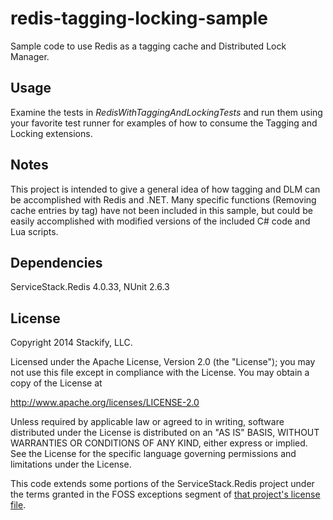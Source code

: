 # redis-tagging-locking-sample


Sample code to use Redis as a tagging cache and Distributed Lock Manager.

## Usage

Examine the tests in *RedisWithTaggingAndLockingTests* and run them using your favorite test runner for examples of how to consume the Tagging and Locking extensions.

## Notes

This project is intended to give a general idea of how tagging and DLM can be accomplished with Redis and .NET. Many specific functions (Removing cache entries by tag) have not been included in this sample, but could be easily accomplished with modified versions of the included C# code and Lua scripts.  

## Dependencies

ServiceStack.Redis 4.0.33, NUnit 2.6.3

## License

Copyright 2014 Stackify, LLC.

Licensed under the Apache License, Version 2.0 (the "License");
you may not use this file except in compliance with the License.
You may obtain a copy of the License at

   http://www.apache.org/licenses/LICENSE-2.0

Unless required by applicable law or agreed to in writing, software
distributed under the License is distributed on an "AS IS" BASIS,
WITHOUT WARRANTIES OR CONDITIONS OF ANY KIND, either express or implied.
See the License for the specific language governing permissions and
limitations under the License.

This code extends some portions of the ServiceStack.Redis project under the terms granted in the FOSS exceptions segment of [that project's license file](https://github.com/ServiceStack/ServiceStack.Redis/blob/v4.0.33/license.txt "ServiceStack.Redis License").
